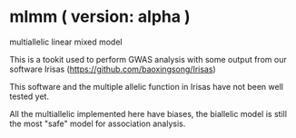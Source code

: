 # mlmm ( version: alpha )
multiallelic linear mixed model

This is a tookit used to perform GWAS analysis with some output from our software Irisas (https://github.com/baoxingsong/Irisas)

This software and the multiple allelic function in Irisas have not been well tested yet.

All the multiallelic implemented here have biases, the biallelic model is still the most "safe" model for association analysis.

